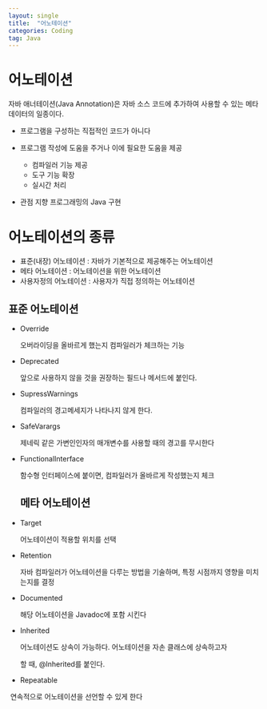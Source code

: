 ```yaml
---
layout: single
title:  "어노테이션"
categories: Coding
tag: Java
---
```


# 어노테이션

자바 애너테이션(Java Annotation)은 자바 소스 코드에 추가하여 사용할 수 있는 메타데이터의 일종이다. 

- 프로그램을 구성하는 직접적인 코드가 아니다

- 프로그램 작성에 도움을 주거나 이에 필요한 도움을 제공
  - 컴파일러 기능 제공
  - 도구 기능 확장
  - 실시간 처리

- 관점 지향 프로그래밍의 Java 구현

  

# 어노테이션의 종류

- 표준(내장) 어노테이션 : 자바가 기본적으로 제공해주는 어노테이션
- 메타 어노테이션 : 어노테이션을 위한 어노테이션
- 사용자정의 어노테이션 : 사용자가 직접 정의하는 어노테이션



## 표준 어노테이션

- Override

  오버라이딩을 올바르게 했는지 컴파일러가 체크하는 기능

- Deprecated

  앞으로 사용하지 않을 것을 권장하는 필드나 메서드에  붙인다.

- SupressWarnings

  컴파일러의 경고메세지가 나타나지 않게 한다.

- SafeVarargs

  제네릭 같은 가변인인자의 매개변수를 사용할 때의 경고를 무시한다

- FunctionalInterface

  함수형 인터페이스에 붙이면, 컴파일러가 올바르게 작성했는지 체크

  

  ## 메타 어노테이션

- Target

  어노테이션이 적용할 위치를 선택

- Retention

  자바 컴파일러가 어노테이션을 다루는 방법을 기술하며, 특정 시점까지 영향을 미치는지를 결정

- Documented

  해당 어노테이션을 Javadoc에 포함 시킨다

- Inherited

  어노테이션도 상속이 가능하다. 어노테이션을 자손 클래스에 상속하고자 

  할 때, @Inherited를 붙인다.

- Repeatable

​		연속적으로 어노테이션을 선언할 수 있게  한다
